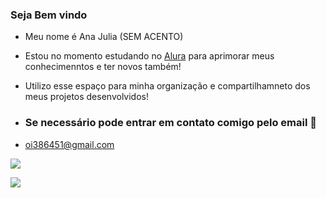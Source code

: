 ### **Seja Bem vindo** 

- Meu nome é  Ana Julia (SEM ACENTO) 

- Estou no momento estudando no [Alura]([https//](https://cursos.alura.com.b)) para aprimorar meus conhecimenntos e ter novos também!

- Utilizo esse espaço para minha organização e compartilhamneto dos meus projetos desenvolvidos!

- ### Se necessário pode entrar em contato comigo pelo email 📧
- oi386451@gmail.com


 ![](https://media.tenor.com/vDrMe7MfH2sAAAAM/formula-one-aston-martin.gif)
 
 ![](https://media.tenor.com/ZPPAMJx7KI8AAAAM/charles-leclerc-leclerc.gif)
